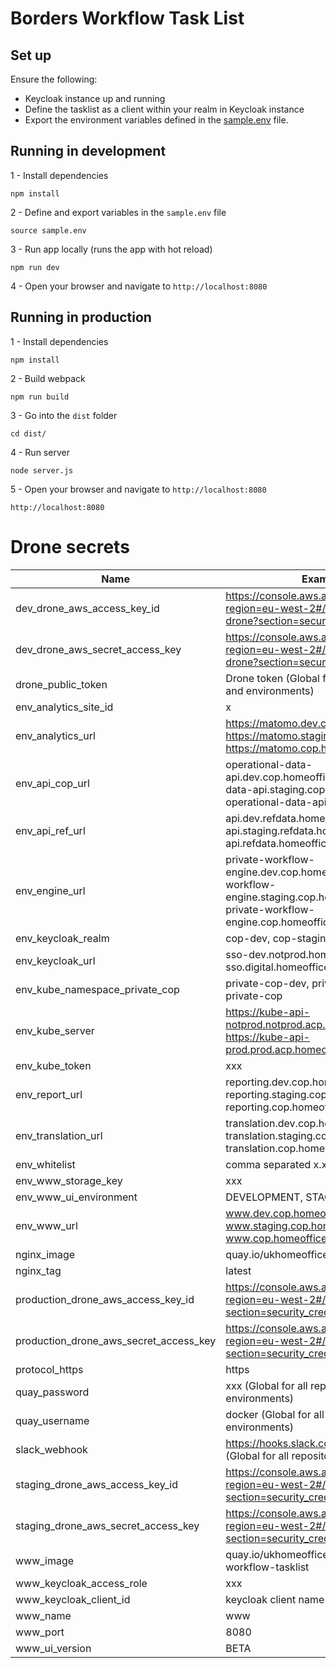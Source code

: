 # Borders Workflow Task List

## Set up

Ensure the following:

* Keycloak instance up and running
* Define the tasklist as a client within your realm in Keycloak instance
* Export the environment variables defined in the [sample.env](sample.env) file.
    

## Running in development

1 - Install dependencies
```
npm install
```

2 - Define and export variables in the `sample.env` file
```
source sample.env
```

3 - Run app locally (runs the app with hot reload)
```
npm run dev
```

4 - Open your browser and navigate to `http://localhost:8080`

## Running in production

1 - Install dependencies
```
npm install
```

2 - Build webpack
```
npm run build
```

3 - Go into the `dist` folder
```
cd dist/
```

4 - Run server
```
node server.js
```

5 - Open your browser and navigate to `http://localhost:8080`
```
http://localhost:8080
```

# Drone secrets

Name|Example value
---|---
dev_drone_aws_access_key_id|https://console.aws.amazon.com/iam/home?region=eu-west-2#/users/bf-it-devtest-drone?section=security_credentials
dev_drone_aws_secret_access_key|https://console.aws.amazon.com/iam/home?region=eu-west-2#/users/bf-it-devtest-drone?section=security_credentials
drone_public_token|Drone token (Global for all github repositories and environments)
env_analytics_site_id|x
env_analytics_url|https://matomo.dev.cop.homeoffice.gov.uk, https://matomo.staging.cop.homeoffice.gov.uk, https://matomo.cop.homeoffice.gov.uk
env_api_cop_url|operational-data-api.dev.cop.homeoffice.gov.uk, operational-data-api.staging.cop.homeoffice.gov.uk, operational-data-api.cop.homeoffice.gov.uk
env_api_ref_url|api.dev.refdata.homeoffice.gov.uk, api.staging.refdata.homeoffice.gov.uk, api.refdata.homeoffice.gov.uk
env_engine_url|private-workflow-engine.dev.cop.homeoffice.gov.uk, private-workflow-engine.staging.cop.homeoffice.gov.uk, private-workflow-engine.cop.homeoffice.gov.uk
env_keycloak_realm|cop-dev, cop-staging, cop-prod
env_keycloak_url|sso-dev.notprod.homeoffice.gov.uk/auth, sso.digital.homeoffice.gov.uk/auth
env_kube_namespace_private_cop|private-cop-dev, private-cop-staging, private-cop
env_kube_server|https://kube-api-notprod.notprod.acp.homeoffice.gov.uk, https://kube-api-prod.prod.acp.homeoffice.gov.uk
env_kube_token|xxx
env_report_url|reporting.dev.cop.homeoffice.gov.uk, reporting.staging.cop.homeoffice.gov.uk, reporting.cop.homeoffice.gov.uk
env_translation_url|translation.dev.cop.homeoffice.gov.uk, translation.staging.cop.homeoffice.gov.uk, translation.cop.homeoffice.gov.uk
env_whitelist|comma separated x.x.x.x/x list
env_www_storage_key|xxx
env_www_ui_environment|DEVELOPMENT, STAGING, PRODUCTION
env_www_url|www.dev.cop.homeoffice.gov.uk, www.staging.cop.homeoffice.gov.uk, www.cop.homeoffice.gov.uk
nginx_image|quay.io/ukhomeofficedigital/nginx-proxy
nginx_tag|latest
production_drone_aws_access_key_id|https://console.aws.amazon.com/iam/home?region=eu-west-2#/users/bf-it-prod-drone?section=security_credentials
production_drone_aws_secret_access_key|https://console.aws.amazon.com/iam/home?region=eu-west-2#/users/bf-it-prod-drone?section=security_credentials
protocol_https|https
quay_password|xxx (Global for all repositories and environments)
quay_username|docker (Global for all repositories and environments)
slack_webhook|https://hooks.slack.com/services/xxx/yyy/zzz (Global for all repositories and environments)
staging_drone_aws_access_key_id|https://console.aws.amazon.com/iam/home?region=eu-west-2#/users/bf-it-prod-drone?section=security_credentials
staging_drone_aws_secret_access_key|https://console.aws.amazon.com/iam/home?region=eu-west-2#/users/bf-it-prod-drone?section=security_credentials
www_image|quay.io/ukhomeofficedigital/cop-private-workflow-tasklist
www_keycloak_access_role|xxx
www_keycloak_client_id|keycloak client name
www_name|www
www_port|8080
www_ui_version|BETA

